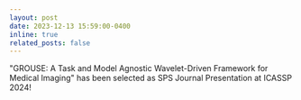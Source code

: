 ```yaml
---
layout: post
date: 2023-12-13 15:59:00-0400
inline: true
related_posts: false
---
```

"GROUSE: A Task and Model Agnostic Wavelet-Driven Framework for Medical Imaging" has been selected as SPS Journal Presentation at ICASSP 2024!